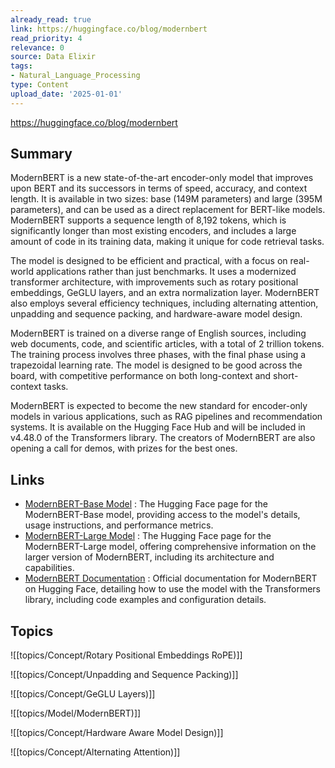 ```yaml
---
already_read: true
link: https://huggingface.co/blog/modernbert
read_priority: 4
relevance: 0
source: Data Elixir
tags:
- Natural_Language_Processing
type: Content
upload_date: '2025-01-01'
---
```


https://huggingface.co/blog/modernbert
## Summary

ModernBERT is a new state-of-the-art encoder-only model that improves upon BERT and its successors in terms of speed, accuracy, and context length. It is available in two sizes: base (149M parameters) and large (395M parameters), and can be used as a direct replacement for BERT-like models. ModernBERT supports a sequence length of 8,192 tokens, which is significantly longer than most existing encoders, and includes a large amount of code in its training data, making it unique for code retrieval tasks.

The model is designed to be efficient and practical, with a focus on real-world applications rather than just benchmarks. It uses a modernized transformer architecture, with improvements such as rotary positional embeddings, GeGLU layers, and an extra normalization layer. ModernBERT also employs several efficiency techniques, including alternating attention, unpadding and sequence packing, and hardware-aware model design.

ModernBERT is trained on a diverse range of English sources, including web documents, code, and scientific articles, with a total of 2 trillion tokens. The training process involves three phases, with the final phase using a trapezoidal learning rate. The model is designed to be good across the board, with competitive performance on both long-context and short-context tasks.

ModernBERT is expected to become the new standard for encoder-only models in various applications, such as RAG pipelines and recommendation systems. It is available on the Hugging Face Hub and will be included in v4.48.0 of the Transformers library. The creators of ModernBERT are also opening a call for demos, with prizes for the best ones.
## Links

- [ModernBERT-Base Model](https://huggingface.co/answerdotai/ModernBERT-base) : The Hugging Face page for the ModernBERT-Base model, providing access to the model's details, usage instructions, and performance metrics.
- [ModernBERT-Large Model](https://huggingface.co/answerdotai/ModernBERT-large) : The Hugging Face page for the ModernBERT-Large model, offering comprehensive information on the larger version of ModernBERT, including its architecture and capabilities.
- [ModernBERT Documentation](https://huggingface.co/docs/transformers/main/en/model_doc/modernbert) : Official documentation for ModernBERT on Hugging Face, detailing how to use the model with the Transformers library, including code examples and configuration details.

## Topics

![[topics/Concept/Rotary Positional Embeddings RoPE)]]

![[topics/Concept/Unpadding and Sequence Packing)]]

![[topics/Concept/GeGLU Layers)]]

![[topics/Model/ModernBERT)]]

![[topics/Concept/Hardware Aware Model Design)]]

![[topics/Concept/Alternating Attention)]]
